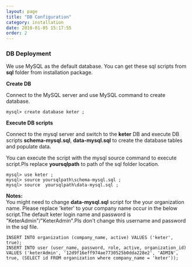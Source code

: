 ```yaml
---
layout: page
title: "DB Configuration"
category: installation
date: 2018-01-05 15:17:55
order: 2
---
```


   
### DB Deployment

We use MySQL as the default database. You can get these sql scripts from **sql** folder from installation package.

**Create DB**   

Connect to the MySQL server and use MySQL command to create database. 
``` 
mysql> create database keter ;
```  

**Execute DB scripts**  

Connect to the mysql server and switch to the **keter** DB and execute DB scripts **schema-mysql.sql**, **data-mysql.sql** to create the database tables and populate data.

You can execute the script with the mysql source command to execute script.Pls replace **yoursqlpath** to path of the sql folder location.

``` 
mysql> use keter ;
mysql> source yoursqlpath\schema-mysql.sql ;
mysql> source  yoursqlpath\data-mysql.sql ;
```  

**Notes:**     
You might need to change **data-mysql.sql** script for the your organization name. Please  replace 'keter' to your company name occur in the below script.The default keter login name and password is "KeterAdmin"/"KeterAdmin".Pls don't change this username and password in the sql file.

``` 
INSERT INTO organization (company_name, active) VALUES ('keter', true);
INSERT INTO user (user_name, password, role, active, organization_id) 
VALUES ('keterAdmin', '12d9f16eff974ae7730525b0dda228e2', 'ADMIN', true, (SELECT id FROM organization where company_name = 'keter'));

```  
